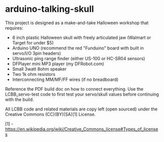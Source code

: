 # arduino-talking-skull
This project is designed as a make-and-take Halloween workshop that requires:
* 6 inch plastic Halloween skull with freely articulated jaw (Walmart or Target for under $5)
* Arduino UNO (recommend the red "Funduino" board with built in servo/I/O 3pin headers)
* Ultrasonic ping range finder (either US-100 or HC-SR04 sensors)
* DFPlayer mini MP3 player (my DFRobot.com)
* Small 3watt 8ohm speaker
* Two 1k ohm resistors
* Interconnecting MM/MF/FF wires (if no breadboard)

Reference the PDF build doc on how to connect everything. Use the LCBB_servo-test code to first
test your servo/skull values before continuing with the build.

All LCBB code and related materials are copy left (open sourced) under the Creative Commons (CC)(BY)(SA)[1] License.

[1] - https://en.wikipedia.org/wiki/Creative_Commons_license#Types_of_licenses
